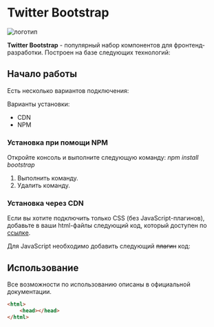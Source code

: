 # Twitter Bootstrap

![логотип](https://upload.wikimedia.org/wikipedia/commons/thumb/b/b2/Bootstrap_logo.svg/800px-Bootstrap_logo.svg.png)

**Twitter Bootstrap** - популярный набор компонентов для фронтенд-разработки.
Построен на базе следующих технологий:

## Начало работы
Есть несколько вариантов подключения:

Варианты установки:
* CDN
* NPM

### Установка при помощи NPM
Откройте консоль и выполните следующую команду: *npm install bootstrap*

1. Выполнить команду.
2. Удалить команду.

### Установка через CDN
Если вы хотите подключить только CSS (без JavaScript-плагинов),
добавьте в ваши html-файлы следующий код, который доступен по [ссылке](https://getbootstrap.com).

Для JavaScript необходимо добавить следующий ~~плагин~~ код:

## Использование
Все возможности по использованию описаны в официальной документации.

```html
<html>
    <head></head>
</html>
```
